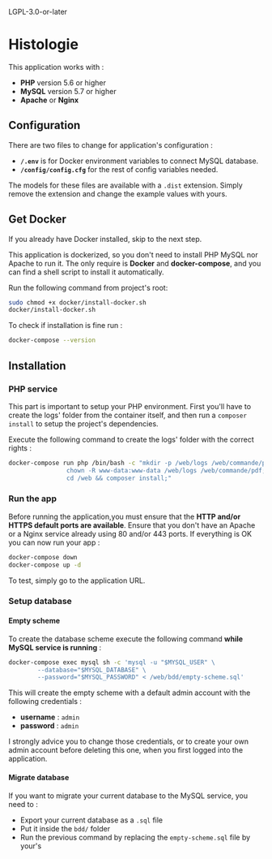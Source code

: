 LGPL-3.0-or-later

# Histologie

This application works with : 

 * **PHP** version 5.6 or higher
 * **MySQL** version 5.7 or higher
 * **Apache** or **Nginx**

## Configuration

There are two files to change for application's configuration :

 * **`/.env`** is for Docker environment variables to connect MySQL database.
 * **`/config/config.cfg`** for the rest of config variables needed.

The models for these files are available with a `.dist` extension. Simply remove the extension and change 
the example values with yours.

## Get Docker

If you already have Docker installed, skip to the next step.

This application is dockerized, so you don't need to install PHP MySQL nor Apache to run it. The only require is
**Docker** and **docker-compose**, and you can find a shell script to install it automatically.

Run the following command from project's root:

```bash
sudo chmod +x docker/install-docker.sh
docker/install-docker.sh
```

To check if installation is fine run :

```bash
docker-compose --version
```

## Installation 

### PHP service

This part is important to setup your PHP environment. First you'll have to create the logs' folder from the container 
itself, and then run a `composer install` to setup the project's dependencies.

Execute the following command to create the logs' folder with the correct rights :

```bash
docker-compose run php /bin/bash -c "mkdir -p /web/logs /web/commande/pdf; \
                chown -R www-data:www-data /web/logs /web/commande/pdf; \
                cd /web && composer install;"
```

### Run the app

Before running the application,you must ensure that the **HTTP and/or HTTPS default ports are available**.
Ensure that you don't have an Apache or a Nginx service already using 80 and/or 443 ports.
If everything is OK you can now run your app :

```bash
docker-compose down
docker-compose up -d
```

To test, simply go to the application URL.

### Setup database

#### Empty scheme

To create the database scheme execute the following command **while MySQL service is running** :

```bash
docker-compose exec mysql sh -c 'mysql -u "$MYSQL_USER" \
        --database="$MYSQL_DATABASE" \
        --password="$MYSQL_PASSWORD" < /web/bdd/empty-scheme.sql'
```

This will create the empty scheme with a default admin account with the following credentials :

 * **username** : `admin`
 * **password** : `admin`

I strongly advice you to change those credentials, or to create your own admin account before deleting this one,
when you first logged into the application.

#### Migrate database

If you want to migrate your current database to the MySQL service, you need to : 

 * Export your current database as a `.sql` file
 * Put it inside the  `bdd/` folder
 * Run the previous command by replacing the `empty-scheme.sql` file by your's
